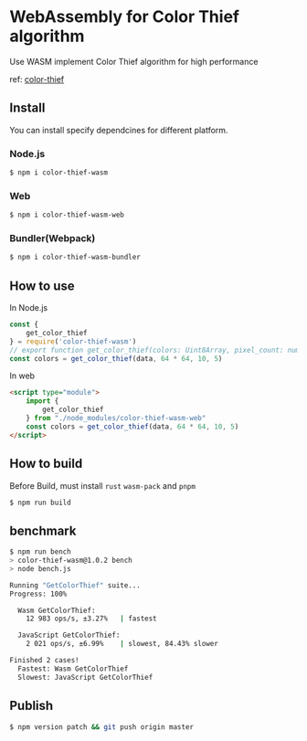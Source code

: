# WebAssembly for Color Thief algorithm

Use WASM implement Color Thief algorithm for high performance

ref: [color-thief](https://github.com/lokesh/color-thief)

## Install

You can install specify dependcines for different platform.

### Node.js

```bash
$ npm i color-thief-wasm
```

### Web

```bash
$ npm i color-thief-wasm-web
```

### Bundler(Webpack)

```bash
$ npm i color-thief-wasm-bundler
```


## How to use

In Node.js

```js
const {
    get_color_thief
} = require('color-thief-wasm')
// export function get_color_thief(colors: Uint8Array, pixel_count: number, quality: number, colors_count: number): Array<any>;
const colors = get_color_thief(data, 64 * 64, 10, 5)
```

In web

```html
<script type="module">
    import {
        get_color_thief
    } from "./node_modules/color-thief-wasm-web"
    const colors = get_color_thief(data, 64 * 64, 10, 5)
</script>
```

## How to build

Before Build, must install `rust` `wasm-pack` and `pnpm`

```js
$ npm run build
```

## benchmark

```bash
$ npm run bench
> color-thief-wasm@1.0.2 bench
> node bench.js

Running "GetColorThief" suite...
Progress: 100%

  Wasm GetColorThief:
    12 983 ops/s, ±3.27%   | fastest

  JavaScript GetColorThief:
    2 021 ops/s, ±6.99%    | slowest, 84.43% slower

Finished 2 cases!
  Fastest: Wasm GetColorThief
  Slowest: JavaScript GetColorThief
```

## Publish

```bash
$ npm version patch && git push origin master
```